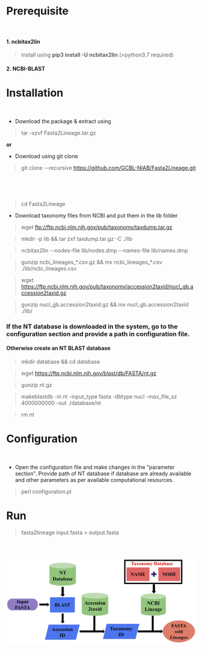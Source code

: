 # Prerequisite 
<br/>

#### 1. ncbitax2lin
> install using **pip3 install -U ncbitax2lin** (>python3.7 required)
#### 2. NCBI-BLAST

# Installation
<br/>

* Download the package & extract using 

> tar -xzvf Fasta2Lineage.tar.gz

**or**

* Download using git clone

> git clone --recursive https://github.com/GCBL-NIAB/Fasta2Lineage.git
<br/>
<br/>
<br/>

> cd Fasta2Lineage

* Download  taxonomy files from NCBI and put them in the lib folder
> wget ftp://ftp.ncbi.nlm.nih.gov/pub/taxonomy/taxdump.tar.gz

> mkdir -p lib && tar zxf taxdump.tar.gz -C ./lib

> ncbitax2lin --nodes-file lib/nodes.dmp --names-file lib/names.dmp

> gunzip ncbi_lineages_\*.csv.gz && mv ncbi_lineages_\*.csv ./lib/ncbi_lineages.csv                   

> wget  https://ftp.ncbi.nlm.nih.gov/pub/taxonomy/accession2taxid/nucl_gb.accession2taxid.gz

> gunzip nucl_gb.accession2taxid.gz && mv nucl_gb.accession2taxid ./lib/


### If the NT database is downloaded in the system, go to the configuration section and provide a path in **configuration file**.

#### Otherwise create an NT BLAST database 
> mkdir database && cd database

> wget https://ftp.ncbi.nlm.nih.gov/blast/db/FASTA/nt.gz

> gunzip nt.gz

> makeblastdb -in nt -input_type fasta -dbtype nucl -max_file_sz 4000000000 -out ./database/nt

> rm nt

# Configuration
<br/>

* Open the configuration file and make changes in the "parameter section". Provide path of NT database if database are already available and other parameters as per available computational resources.


> perl configuration.pl


# Run

> fasta2lineage input.fasta > output.fasta

<br/>
<br/>

![Alt text](https://github.com/GCBL-NIAB/Fasta2Lineage/blob/main/pangenome_short_reads.jpg)

